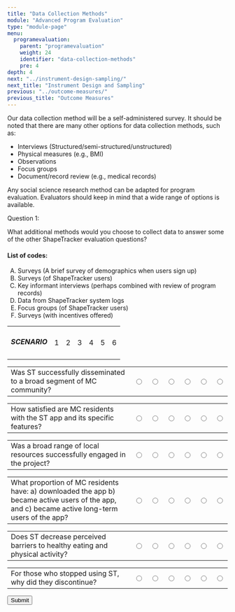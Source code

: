 ```yaml
---
title: "Data Collection Methods"
module: "Advanced Program Evaluation"
type: "module-page"
menu:
  programevaluation:
    parent: "programevaluation"
    weight: 24
    identifier: "data-collection-methods"
    pre: 4
depth: 4
next: "../instrument-design-sampling/"
next_title: "Instrument Design and Sampling"
previous: "../outcome-measures/"
previous_title: "Outcome Measures"
---
```

<div class="programevaluation"><form method="post" action="."><div class="pageblock clearfix"><div class="modalpageNav"></div>
</div><div class="pageblock"><p>Our data collection method will be a self-administered survey.  It should be noted that there are many other options for data collection methods, such as:</p>
<ul>
<li>Interviews (Structured/semi-structured/unstructured)</li>
<li>Physical measures (e.g., BMI)</li>
<li>Observations</li>
<li>Focus groups</li>
<li>Document/record review (e.g., medical records)</li>
</ul>
<p>Any social science research method can be adapted for program evaluation. Evaluators should keep in mind that a wide range of options is available.</p>
</div><div class="pageblock"><div class="cases">
<div class="casetitle">
    Question 1:
  </div>
<div class="casecontent">
<div class="casequestion">
<p>What additional methods would you choose to collect data to answer some of the other ShapeTracker evaluation questions?</p>
<form id="form-62" method="post">
</form><form id="matching-form-62">
<!-- go through each question type, note that only the
        rhetorical and matching blocks have form tags -->
<!-- -->
<!-- -->
<!-- adding show answer block for feedback here -->
<!-- end show answer block for feedback here -->
<!-- -->
<h4>List of codes:</h4><!-- Think this is done -->
<div id="codes">
<ol class="answer-codes" type="A">
<li>Surveys (A brief survey of demographics when users sign up)</li>
<li>Surveys (of ShapeTracker users)</li>
<li>Key informant interviews (perhaps combined with review of program records)</li>
<li>Data from ShapeTracker system logs</li>
<li>Focus groups (of ShapeTracker users)</li>
<li>Surveys (with incentives offered)</li>
</ol>
</div><!--end #codes-->
<table id="header-table" type="A">
<tr>
<td class="code-label"><h5>SCENARIO</h5></td>
<td class="td-ui">
<span>1</span>
</td>
<td class="td-ui">
<span>2</span>
</td>
<td class="td-ui">
<span>3</span>
</td>
<td class="td-ui">
<span>4</span>
</td>
<td class="td-ui">
<span>5</span>
</td>
<td class="td-ui">
<span>6</span>
</td>
</tr>
</table>
<div id="matching">
<table class="table-matching" type="A">
<tr>
<td class="answer-label">Was ST successfully disseminated to a broad segment of MC community?</td>
<td class="td-ui user-selection">
<input name="pageblock-305-question62-0" type="radio" value="Surveys (A brief survey of demographics when users sign up)">
</td>
<td class="td-ui user-selection">
<input name="pageblock-305-question62-0" type="radio" value="Surveys (of ShapeTracker users)">
</td>
<td class="td-ui user-selection">
<input name="pageblock-305-question62-0" type="radio" value="Key informant interviews (perhaps combined with review of program records)">
</td>
<td class="td-ui user-selection">
<input name="pageblock-305-question62-0" type="radio" value="Data from ShapeTracker system logs">
</td>
<td class="td-ui user-selection">
<input name="pageblock-305-question62-0" type="radio" value="Focus groups (of ShapeTracker users)">
</td>
<td class="td-ui user-selection">
<input name="pageblock-305-question62-0" type="radio" value="Surveys (with incentives offered)">
</td>
</tr>
</table><!--end .table-matching-->
<table class="table-matching" type="A">
<tr>
<td class="answer-label">How satisfied are MC residents with the ST app and its specific features?</td>
<td class="td-ui user-selection">
<input name="pageblock-305-question62-1" type="radio" value="Surveys (A brief survey of demographics when users sign up)">
</td>
<td class="td-ui user-selection">
<input name="pageblock-305-question62-1" type="radio" value="Surveys (of ShapeTracker users)">
</td>
<td class="td-ui user-selection">
<input name="pageblock-305-question62-1" type="radio" value="Key informant interviews (perhaps combined with review of program records)">
</td>
<td class="td-ui user-selection">
<input name="pageblock-305-question62-1" type="radio" value="Data from ShapeTracker system logs">
</td>
<td class="td-ui user-selection">
<input name="pageblock-305-question62-1" type="radio" value="Focus groups (of ShapeTracker users)">
</td>
<td class="td-ui user-selection">
<input name="pageblock-305-question62-1" type="radio" value="Surveys (with incentives offered)">
</td>
</tr>
</table><!--end .table-matching-->
<table class="table-matching" type="A">
<tr>
<td class="answer-label">Was a broad range of local resources successfully engaged in the project?</td>
<td class="td-ui user-selection">
<input name="pageblock-305-question62-2" type="radio" value="Surveys (A brief survey of demographics when users sign up)">
</td>
<td class="td-ui user-selection">
<input name="pageblock-305-question62-2" type="radio" value="Surveys (of ShapeTracker users)">
</td>
<td class="td-ui user-selection">
<input name="pageblock-305-question62-2" type="radio" value="Key informant interviews (perhaps combined with review of program records)">
</td>
<td class="td-ui user-selection">
<input name="pageblock-305-question62-2" type="radio" value="Data from ShapeTracker system logs">
</td>
<td class="td-ui user-selection">
<input name="pageblock-305-question62-2" type="radio" value="Focus groups (of ShapeTracker users)">
</td>
<td class="td-ui user-selection">
<input name="pageblock-305-question62-2" type="radio" value="Surveys (with incentives offered)">
</td>
</tr>
</table><!--end .table-matching-->
<table class="table-matching" type="A">
<tr>
<td class="answer-label">What proportion of MC residents have: a) downloaded the app b) became active users of the app, and c) became active long-term users of the app?
</td>
<td class="td-ui user-selection">
<input name="pageblock-305-question62-3" type="radio" value="Surveys (A brief survey of demographics when users sign up)">
</td>
<td class="td-ui user-selection">
<input name="pageblock-305-question62-3" type="radio" value="Surveys (of ShapeTracker users)">
</td>
<td class="td-ui user-selection">
<input name="pageblock-305-question62-3" type="radio" value="Key informant interviews (perhaps combined with review of program records)">
</td>
<td class="td-ui user-selection">
<input name="pageblock-305-question62-3" type="radio" value="Data from ShapeTracker system logs">
</td>
<td class="td-ui user-selection">
<input name="pageblock-305-question62-3" type="radio" value="Focus groups (of ShapeTracker users)">
</td>
<td class="td-ui user-selection">
<input name="pageblock-305-question62-3" type="radio" value="Surveys (with incentives offered)">
</td>
</tr>
</table><!--end .table-matching-->
<table class="table-matching" type="A">
<tr>
<td class="answer-label">Does ST decrease perceived barriers to healthy eating and physical activity?</td>
<td class="td-ui user-selection">
<input name="pageblock-305-question62-4" type="radio" value="Surveys (A brief survey of demographics when users sign up)">
</td>
<td class="td-ui user-selection">
<input name="pageblock-305-question62-4" type="radio" value="Surveys (of ShapeTracker users)">
</td>
<td class="td-ui user-selection">
<input name="pageblock-305-question62-4" type="radio" value="Key informant interviews (perhaps combined with review of program records)">
</td>
<td class="td-ui user-selection">
<input name="pageblock-305-question62-4" type="radio" value="Data from ShapeTracker system logs">
</td>
<td class="td-ui user-selection">
<input name="pageblock-305-question62-4" type="radio" value="Focus groups (of ShapeTracker users)">
</td>
<td class="td-ui user-selection">
<input name="pageblock-305-question62-4" type="radio" value="Surveys (with incentives offered)">
</td>
</tr>
</table><!--end .table-matching-->
<table class="table-matching" type="A">
<tr>
<td class="answer-label">For those who stopped using ST, why did they discontinue?</td>
<td class="td-ui user-selection">
<input name="pageblock-305-question62-5" type="radio" value="Surveys (A brief survey of demographics when users sign up)">
</td>
<td class="td-ui user-selection">
<input name="pageblock-305-question62-5" type="radio" value="Surveys (of ShapeTracker users)">
</td>
<td class="td-ui user-selection">
<input name="pageblock-305-question62-5" type="radio" value="Key informant interviews (perhaps combined with review of program records)">
</td>
<td class="td-ui user-selection">
<input name="pageblock-305-question62-5" type="radio" value="Data from ShapeTracker system logs">
</td>
<td class="td-ui user-selection">
<input name="pageblock-305-question62-5" type="radio" value="Focus groups (of ShapeTracker users)">
</td>
<td class="td-ui user-selection">
<input name="pageblock-305-question62-5" type="radio" value="Surveys (with incentives offered)">
</td>
</tr>
</table><!--end .table-matching-->
</div><!--end #matching-->
<button class="btn btn-info btn-sm matching-quizblock" type="button">Submit</button>
<div id="comparison"></div>

<!-- -->
<!-- -->
<!-- -->
</form>
<!-- end #matching-form-62-->
<!-- -->
</div>
<!-- we want to show the answer no matter what -->
<!-- might be easier to edit question types
    directly since we show answer no matter what -->
<!-- -->
</div>
</div>



</div><div class="pageblock"></div></form></div>